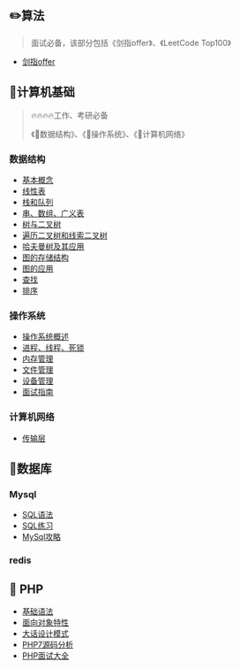 ## ✏️算法

> 面试必备，该部分包括《剑指offer》、《LeetCode Top100》

* [剑指offer](zh-cn/算法/剑指offer)

  

## 📑计算机基础

> 🔥🔥🔥🔥工作、考研必备
>
> 《📕数据结构》、《📗操作系统》、《📙计算机网络》

### 数据结构

* [基本概念](zh-cn/数据结构/基本概念)
* [线性表](zh-cn/数据结构/线性表)
* [栈和队列]()
* [串、数组、广义表]()
* [树与二叉树]()
* [遍历二叉树和线索二叉树]()
* [哈夫曼树及其应用]()
* [图的存储结构]()
* [图的应用]()
* [查找]()
* [排序](zh-cn/数据结构/排序)

### 操作系统

* [操作系统概述](zh-cn/操作系统/操作系统概述)
* [进程、线程、死锁](zh-cn/操作系统/进程、线程、死锁)
* [内存管理](zh-cn/操作系统/内存管理)
* [文件管理](zh-cn/操作系统/文件管理)
* [设备管理](zh-cn/操作系统/设备管理)
* [面试指南](zh-cn/操作系统/面试指南)

### 计算机网络

* [传输层](zh-cn/计算机网络/传输层)

## 🌺数据库

### Mysql

* [SQL语法](zh-cn/数据库/SQL语法)
* [SQL练习](zh-cn/数据库/SQL练习)
* [MySql攻略](zh-cn/数据库/mysql攻略)

### redis

## 🐘 PHP

* [基础语法](zh-cn/PHP/基础语法)
* [面向对象特性](zh-cn/PHP/面向对象特性)
* [大话设计模式](zh-cn/PHP/设计模式)
* [PHP7源码分析](zh-cn/PHP/PHP7源码分析)
* [PHP面试大全](zh-cn/PHP/PHP面试大全)